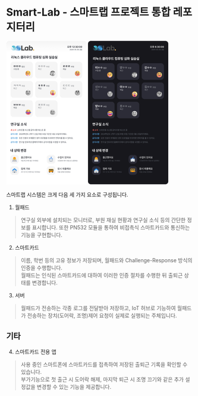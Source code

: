 Smart-Lab - 스마트랩 프로젝트 통합 레포지터리
===

<div>
<img src="preview1.png" width="216" height="384">
<img src="preview2.png" width="216" height="384">
</div>

스마트랩 시스템은 크게 다음 세 가지 요소로 구성됩니다.
1. 월패드
> 연구실 외부에 설치되는 모니터로, 부원 재실 현황과 연구실 소식 등의 간단한 정보를 표시합니다. 또한 PN532 모듈을 통하여 비접촉식 스마트카드와 통신하는 기능을 구현합니다. 
2. 스마트카드
> 이름, 학번 등의 고유 정보가 저장되며, 월패드와 Challenge-Response 방식의 인증을 수행합니다.<br>
> 월패드는 인식된 스마트카드에 대하여 이러한 인증 절차를 수행한 뒤 출퇴근 상태를 변경합니다.
3. 서버
> 월패드가 전송하는 각종 로그를 전달받아 저장하고, IoT 허브로 기능하여 월패드가 전송하는 장치(도어락, 조명)제어 요청이 실제로 실행되는 주체입니다.<br>

기타
---
4. 스마트카드 전용 앱
> 사용 중인 스마트폰에 스마트카드를 접촉하여 저장된 출퇴근 기록을 확인할 수 있습니다.<br>
> 부가기능으로 첫 출근 시 도어락 해제, 마지막 퇴근 시 조명 끄기와 같은 추가 설정값을 변경할 수 있는 기능을 제공합니다.
